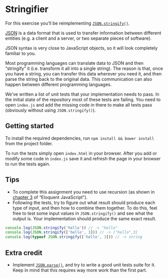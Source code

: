 # Stringifier

For this exercise you’ll be reimplementing [`JSON.stringify()`](https://developer.mozilla.org/en/docs/Web/JavaScript/Reference/Global_Objects/JSON/stringify).

[JSON](https://en.wikipedia.org/wiki/JSON) is a data format that is used to transfer information between different entities (e.g. a client and a server, or two separate pieces of software).

JSON syntax is very close to JavaScript objects, so it will look completely familiar to you.

Most programming languages can translate data to JSON and then “stringify” it (i.e. transform it all into a single string). The reason is that, once you have a string, you can transfer this data wherever you need it, and then parse the string back to the original data. This communication can also happen between different programming languages.

We’ve written a list of unit tests that your implementation needs to pass. In the initial state of the repository most of these tests are failing. You need to open `index.js` and add the missing code in there to make all tests pass (obviously without using `JSON.stringify()`).

## Getting started

To install the required dependencies, run `npm install && bower install` from the project folder.

To run the tests simply open `index.html` in your browser. After you add or modify some code in `index.js` save it and refresh the page in your browser to run the tests again.

## Tips

- To complete this assignment you need to use recursion (as shown in [chapter 3](http://eloquentjavascript.net/03_functions.html) of “Eloquent JavaScript”).
- Following the tests, try to figure out what result should produce each type of input, and then how to combine them together. To do this, feel free to test some input values in `JSON.stringify()` and see what the output is. Your implementation should produce the same exact result.

```js
console.log(JSON.stringify('hello')) // -> "hello"
console.log(JSON.stringify(['hello', 3])) // -> ["hello",3]
console.log(typeof JSON.stringify(['hello', 3])) // -> string
```

## Extra credit

- Implement [`JSON.parse()`](https://developer.mozilla.org/en/docs/Web/JavaScript/Reference/Global_Objects/JSON/parse), and try to write a good unit tests suite for it. Keep in mind that this requires way more work than the first part.
